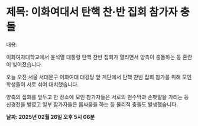 # **제목: 이화여대서 탄핵 찬·반 집회 참가자 충돌**

  내용: 

이화여자대학교에서 윤석열 대통령 탄핵 찬반 집회가 열리면서 양측이 충돌하는 등 혼란이 빚어졌습니다.

오늘 오전 서울 서대문구 이화여대 대강당 앞 계단에서 탄핵 찬반 집회 참가를 위해 모인 학생들이 서로 섞여 대치했습니다.

양측의 집회를 앞두고 한 장소에 모인 참가자들은 서로의 현수막과 손팻말을 가리는 등 신경전을 벌였고 일부 참가자들은 몸싸움을 하는 등 물리적 충돌도 발생했습니다.

  **날짜: 2025년 02월 26일 오후 5시 06분**